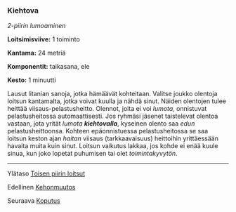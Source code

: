### Kiehtova

*2-piirin lumoaminen*

**Loitsimisviive:** 1 toiminto

**Kantama:** 24 metriä

**Komponentit:** taikasana, ele

**Kesto:** 1 minuutti

Lausut litanian sanoja, jotka hämäävät kohteitaan. Valitse joukko olentoja loitsun kantamalta, jotka voivat kuulla ja nähdä sinut. Näiden olentojen tulee heittää viisaus-pelastusheitto. Olennot, joita ei voi *lumota*, onnistuvat pelastusheitossa automaattisesti. Jos ryhmäsi jäsenet taistelevat olentoa vastaan, jota yrität *lumota* ***kiehtovalla***, kyseinen olento saa *edun* pelastusheittoonsa. Kohteen epäonnistuessa pelastusheitossa se saa loitsun keston ajan *haitan* viisaus (tarkkaavaisuus) heittoihin yrittäessään havaita muita kuin sinut. Loitsun vaikutus lakkaa, jos kohde ei enää kuule sinua, kun joko lopetat puhumisen tai olet *toimintakyvytön*.	

----

Ylätaso [Toisen piirin loitsut](2_piirin_loitsut)

Edellinen [Kehonmuutos](Kehonmuutos)

Seuraava [Koputus](Koputus)
